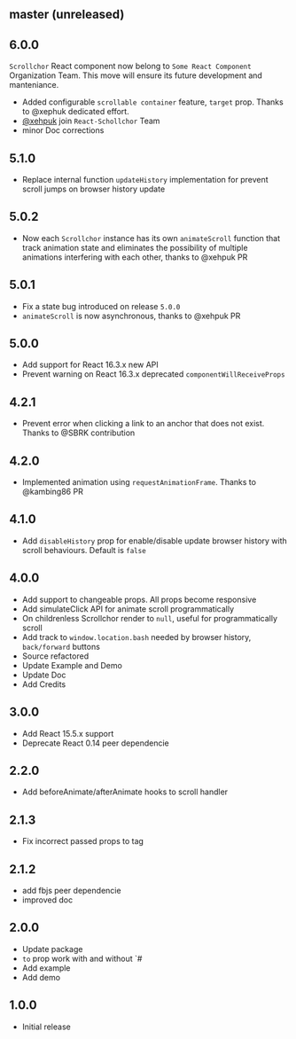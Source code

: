 ## master (unreleased)

## 6.0.0

`Scrollchor` React component now belong to `Some React Component` Organization Team. This move will ensure its future development and manteniance.

- Added configurable `scrollable container` feature, `target` prop. Thanks to @xephuk dedicated effort.
- [@xehpuk](https://github.com/xehpuk) join `React-Schollchor` Team
- minor Doc corrections

## 5.1.0

- Replace internal function `updateHistory` implementation for prevent scroll jumps on browser history update


## 5.0.2

- Now each `Scrollchor` instance has its own `animateScroll` function that track animation state and eliminates the possibility of multiple animations interfering with each other, thanks to @xehpuk PR

## 5.0.1

- Fix a state bug introduced on release `5.0.0`
- `animateScroll` is now asynchronous, thanks to @xehpuk PR

## 5.0.0

- Add support for React 16.3.x new API
- Prevent warning on React 16.3.x deprecated `componentWillReceiveProps`

## 4.2.1

- Prevent error when clicking a link to an anchor that does not exist. Thanks to @SBRK contribution

## 4.2.0

- Implemented animation using `requestAnimationFrame`. Thanks to @kambing86 PR

## 4.1.0

- Add `disableHistory` prop for enable/disable update browser history with scroll behaviours. Default is `false`

## 4.0.0

- Add support to changeable props. All props become responsive
- Add simulateClick API for animate scroll programmatically
- On childrenless Scrollchor render to `null`, useful for programmatically scroll
- Add track to `window.location.bash` needed by browser history, `back/forward` buttons
- Source refactored
- Update Example and Demo
- Update Doc
- Add Credits

## 3.0.0

- Add React 15.5.x support
- Deprecate React 0.14 peer dependencie

## 2.2.0

- Add beforeAnimate/afterAnimate hooks to scroll handler

## 2.1.3

- Fix incorrect passed props to tag

## 2.1.2

- add fbjs peer dependencie
- improved doc

## 2.0.0

- Update package
- `to` prop work with and without `#
- Add example
- Add demo

## 1.0.0

- Initial release
